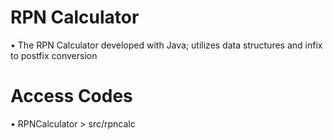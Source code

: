 # RPN Calculator

  • The RPN Calculator developed with Java; utilizes data structures and infix to postfix conversion
  
# Access Codes

  • RPNCalculator > src/rpncalc
